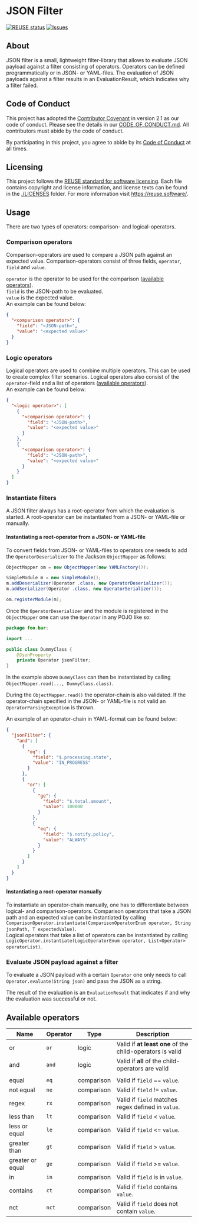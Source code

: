 <!--
SPDX-FileCopyrightText: 2023 Deutsche Telekom AG

SPDX-License-Identifier: CC0-1.0    
-->

# JSON Filter <!-- omit in toc -->
[![REUSE status](https://api.reuse.software/badge/github.com/telekom/JSON-Filter)](https://api.reuse.software/info/github.com/telekom/JSON-Filter)
[![Issues](https://img.shields.io/github/issues/telekom/JSON-Filter?style=flat)](https://github.com/telekom/JSON-Filter/issues)

## About

JSON filter is a small, lightweight filter-library that allows to evaluate JSON payload against a filter consisting of
operators.
Operators can be defined programmatically or in JSON- or YAML-files.
The evaluation of JSON payloads against a filter results in an EvaluationResult, which indicates why a filter failed.

## Code of Conduct

This project has adopted the [Contributor Covenant](https://www.contributor-covenant.org/) in version 2.1 as our code of conduct. Please see the details in our [CODE_OF_CONDUCT.md](CODE_OF_CONDUCT.md). All contributors must abide by the code of conduct.

By participating in this project, you agree to abide by its [Code of Conduct](./CODE_OF_CONDUCT.md) at all times.

## Licensing

This project follows the [REUSE standard for software licensing](https://reuse.software/).
Each file contains copyright and license information, and license texts can be found in the [./LICENSES](./LICENSES) folder. For more information visit https://reuse.software/.

## Usage

There are two types of operators: comparison- and logical-operators.

### Comparison operators

Comparison-operators are used to compare a JSON path against an expected value.
Comparison-operators consist of three fields, `operator`, `field` and `value`.

`operator` is the operator to be used for the comparison ([available operators](#available-operators)).  
`field` is the JSON-path to be evaluated.  
`value` is the expected value.  
An example can be found below:

```json
{
  "<comparison operator>": {
    "field": "<JSON-path>",
    "value": "<expected value>"
  }
}
```

### Logic operators

Logical operators are used to combine multiple operators.
This can be used to create complex filter scenarios.
Logical operators also consist of the `operator`-field and a list of
operators ([available operators](#available-operators)).  
An example can be found below:

```json
{
  "<logic operator>": [
    {
      "<comparison operator>": {
        "field": "<JSON-path>",
        "value": "<expected value>"
      }
    },
    {
      "<comparison operator>": {
        "field": "<JSON-path>",
        "value": "<expected value>"
      }
    }
  ]
}
```

### Instantiate filters

A JSON filter always has a root-operator from which the evaluation is started.
A root-operator can be instantiated from a JSON- or YAML-file or manually.

#### Instantiating a root-operator from a JSON- or YAML-file

To convert fields from JSON- or YAML-files to operators one needs to add the `OperatorDeserializer` to the Jackson
`ObjectMapper` as follows:

```java
ObjectMapper om = new ObjectMapper(new YAMLFactory());

SimpleModule m = new SimpleModule();
m.addDeserializer(Operator .class, new OperatorDeserializer());
m.addSerializer(Operator .class, new OperatorSerializer());

om.registerModule(m);
```

Once the `OperatorDeserializer` and the module is registered in the `ObjectMapper` one can use the `Operator` in any
POJO like so:

```java
package foo.bar;

import ...

public class DummyClass {
    @JsonProperty
    private Operator jsonFilter;
}
```

In the example above `DummyClass` can then be instantiated by calling `ObjectMapper.read(..., DummyClass.class)`.

During the `ObjectMapper.read()` the operator-chain is also validated.
If the operator-chain specified in the JSON- or YAML-file is not valid an `OperatorParsingException` is thrown.

An example of an operator-chain in YAML-format can be found below:

```json
{
  "jsonFilter": {
    "and": [
      {
        "eq": {
          "field": "$.processing.state",
          "value": "IN_PROGRESS"
        }
      },
      {
        "or": [
          {
            "ge": {
              "field": "$.total.amount",
              "value": 100000
            }
          },
          {
            "eq": {
              "field": "$.notify.policy",
              "value": "ALWAYS"
            }
          }
        ]
      }
    ]
  }
}
```

#### Instantiating a root-operator manually

To instantiate an operator-chain manually, one has to differentiate between logical- and comparison-operators.
Comparison operators that take a JSON path and an expected value can be instantiated by
calling `ComparisonOperator.instantiate(ComparisonOperatorEnum operator, String jsonPath, T expectedValue)`.  
Logical operators that take a list of operators can be instantiated by
calling `LogicOperator.instantiate(LogicOperatorEnum operator, List<Operator> operatorList)`.

### Evaluate JSON payload against a filter

To evaluate a JSON payload with a certain `Operator` one only needs to call `Operator.evaluate(String json)`
and pass the JSON as a string.

The result of the evaluation is an `EvaluationResult` that indicates if and why the evaluation was successful or not.

## Available operators

| Name             | Operator | Type       | Description                                               |
|------------------|----------|------------|-----------------------------------------------------------|
| or               | `or`     | logic      | Valid if **at least one** of the child-operators is valid |
| and              | `and`    | logic      | Valid if **all** of the child-operators are valid         |
|                  |          |            |                                                           |
| equal            | `eq`     | comparison | Valid if `field` == `value`.                              |
| not equal        | `ne`     | comparison | Valid if `field` != `value`.                              |
| regex            | `rx`     | comparison | Valid if `field` matches regex defined in `value`.        |
| less than        | `lt`     | comparison | Valid if `field` < `value`.                               |
| less or equal    | `le`     | comparison | Valid if `field` <= `value`.                              |
| greater than     | `gt`     | comparison | Valid if `field` >  `value`.                              |
| greater or equal | `ge`     | comparison | Valid if `field` >= `value`.                              |
| in               | `in`     | comparison | Valid if `field` is in `value`.                           |
| contains         | `ct`     | comparison | Valid if `field` contains `value`.                        |
| nct              | `nct`    | comparison | Valid if `field` does not contain `value`.                |
